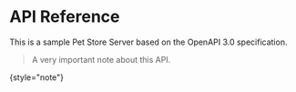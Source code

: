 # API Reference

This is a sample Pet Store Server based on the OpenAPI 3.0 specification.

> A very important note about this API.
> 
{style="note"}

<!-- Use the <api-doc> element to generate the documentation for a few specific endpoints and methods with the same tag 
or <api-endpoint> element to generate the documentation for a specific endpoint and method.
See the subsections here for specific examples. -->